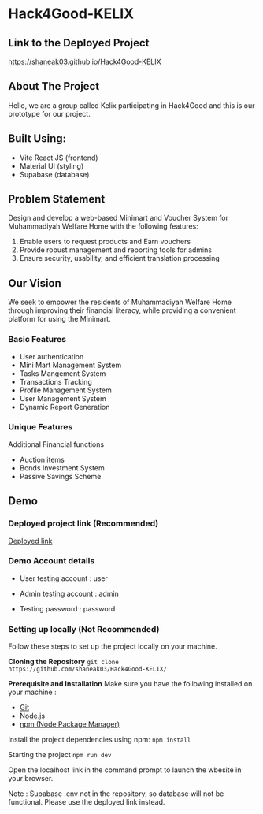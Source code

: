 # Hack4Good-KELIX

## Link to the Deployed Project
https://shaneak03.github.io/Hack4Good-KELIX

## About The Project
Hello, we are a group called Kelix participating in Hack4Good and this is our prototype for our project.

## Built Using:
- Vite React JS (frontend)
- Material UI (styling)
- Supabase (database)

## Problem Statement
Design and develop a web-based Minimart and Voucher System for Muhammadiyah Welfare Home with the following features:
1. Enable users to request products and Earn vouchers
2. Provide robust management and reporting tools for admins
3. Ensure security, usability, and efficient translation processing

## Our Vision
We seek to empower the residents of Muhammadiyah Welfare Home through improving their financial literacy, while providing a convenient platform for using the Minimart.

### Basic Features
- User authentication
- Mini Mart Management System
- Tasks Mangement System
- Transactions Tracking
- Profile Management System
- User Management System
- Dynamic Report Generation

### Unique Features
Additional Financial functions
- Auction items
- Bonds Investment System
- Passive Savings Scheme


## Demo

### Deployed project link (Recommended)
[Deployed link](https://shaneak03.github.io/Hack4Good-KELIX)


### Demo Account details

- User testing account : user

- Admin testing account : admin

- Testing password : password


### Setting up locally (Not Recommended)
Follow these steps to set up the project locally on your machine.


**Cloning the Repository**
```git clone https://github.com/shaneak03/Hack4Good-KELIX/```


**Prerequisite and Installation**
Make sure you have the following installed on your machine :
- [Git](https://git-scm.com/)
- [Node.js](https://nodejs.org/en)
- [npm (Node Package Manager)](https://www.npmjs.com/)


Install the project dependencies using npm: 
```npm install```

Starting the project
```npm run dev```

Open the localhost link in the command prompt to launch the wbesite in your browser.

Note : Supabase .env not in the repository, so database will not be functional. Please use the deployed link instead.


